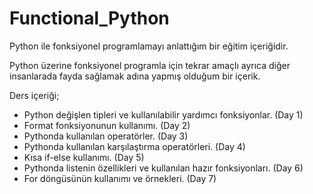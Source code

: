 # Functional_Python
Python ile fonksiyonel programlamayı anlattığım bir eğitim içeriğidir. 







Python üzerine fonksiyonel programla için tekrar amaçlı ayrıca diğer insanlarada fayda sağlamak adına yapmış olduğum bir içerik. 


Ders içeriği;
- Python değişlen tipleri ve kullanılabilir yardımcı fonksiyonlar. (Day 1)
- Format fonksiyonunun kullanımı. (Day 2)
- Pythonda kullanılan operatörler. (Day 3)
- Pythonda kullanılan karşılaştırma operatörleri. (Day 4)
- Kısa if-else kullanımı. (Day 5)
- Pythonda listenin özellikleri ve kullanılan hazır fonksiyonları. (Day 6)
- For döngüsünün kullanımı ve örnekleri. (Day 7)
